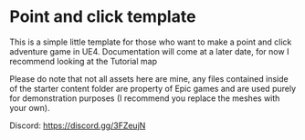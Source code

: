 # Point and click template

This is a simple little template for those who want to make a point and click adventure game in UE4. Documentation will come at a later date, for now I recommend looking at the Tutorial map

Please do note that not all assets here are mine, any files contained inside of the starter content folder are property of Epic games and are used purely for demonstration purposes (I recommend you replace the meshes with your own).

Discord: https://discord.gg/3FZeujN
